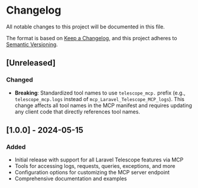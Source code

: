 # Changelog

All notable changes to this project will be documented in this file.

The format is based on [Keep a Changelog](https://keepachangelog.com/en/1.0.0/),
and this project adheres to [Semantic Versioning](https://semver.org/spec/v2.0.0.html).

## [Unreleased]

### Changed

- **Breaking**: Standardized tool names to use `telescope_mcp.` prefix (e.g., `telescope_mcp.logs` instead of `mcp_Laravel_Telescope_MCP_logs`). This change affects all tool names in the MCP manifest and requires updating any client code that directly references tool names.

## [1.0.0] - 2024-05-15

### Added

- Initial release with support for all Laravel Telescope features via MCP
- Tools for accessing logs, requests, queries, exceptions, and more
- Configuration options for customizing the MCP server endpoint
- Comprehensive documentation and examples 